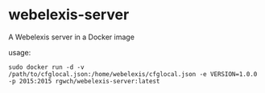 # webelexis-server
A Webelexis server in a Docker image

usage: 

    sudo docker run -d -v /path/to/cfglocal.json:/home/webelexis/cfglocal.json -e VERSION=1.0.0 -p 2015:2015 rgwch/webelexis-server:latest
    
